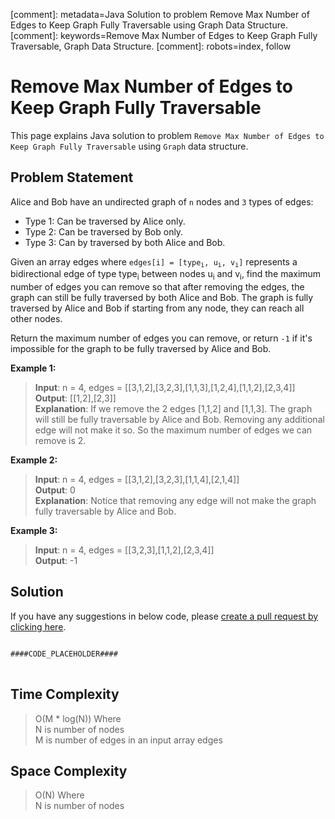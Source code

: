 [comment]: metadata=Java Solution to problem Remove Max Number of Edges to Keep Graph Fully Traversable using Graph Data Structure.
[comment]: keywords=Remove Max Number of Edges to Keep Graph Fully Traversable, Graph Data Structure.
[comment]: robots=index, follow


<h1>Remove Max Number of Edges to Keep Graph Fully Traversable</h1>
<p>
This page explains Java solution to problem <code class="inline">Remove Max Number of Edges to Keep Graph Fully Traversable</code> using <code class="inline">Graph</code> data structure.
</p>


<h2 class="heading">Problem Statement</h2>
<p>
Alice and Bob have an undirected graph of <code class="inline">n</code> nodes and <code class="inline">3</code> types of edges:
</p>

<ul>
<li>Type 1: Can be traversed by Alice only.</li>
<li>Type 2: Can be traversed by Bob only.</li>
<li>Type 3: Can by traversed by both Alice and Bob.</li>
</ul>

<p>
Given an array edges where <code class="inline">edges[i] = [type<sub>i</sub>, u<sub>i</sub>, v<sub>i</sub>]</code> represents a bidirectional edge of type type<sub>i</sub> between nodes u<sub>i</sub> and v<sub>i</sub>, find the maximum number of edges you can remove so that after removing the edges, the graph can still be fully traversed by both Alice and Bob. The graph is fully traversed by Alice and Bob if starting from any node, they can reach all other nodes.
</p>
<p>
Return the maximum number of edges you can remove, or return <code class="inline">-1</code> if it's impossible for the graph to be fully traversed by Alice and Bob.
</p>


<b>Example 1:</b>
<blockquote>
<p>
<b>Input</b>: n = 4, edges = [[3,1,2],[3,2,3],[1,1,3],[1,2,4],[1,1,2],[2,3,4]]<br/>
<b>Output</b>: [[1,2],[2,3]]<br/>
<b>Explanation</b>: If we remove the 2 edges [1,1,2] and [1,1,3]. The graph will still be fully traversable by Alice and Bob. Removing any additional edge will not make it so. So the maximum number of edges we can remove is 2.
</p>
</blockquote>

<b>Example 2:</b>
<blockquote>
<p>
<b>Input</b>: n = 4, edges = [[3,1,2],[3,2,3],[1,1,4],[2,1,4]]<br/>
<b>Output</b>: 0<br/>
<b>Explanation</b>: Notice that removing any edge will not make the graph fully traversable by Alice and Bob.
</p>
</blockquote>

<b>Example 3:</b>
<blockquote>
<p>
<b>Input</b>:  n = 4, edges = [[3,2,3],[1,1,2],[2,3,4]]<br/>
<b>Output</b>:  -1 <br/>
</p>
</blockquote>


<h2 class="heading">Solution</h2>
If you have any suggestions in below code, please <a href="####LINK_PLACEHOLDER####" target="_blank" rel="noopener noreferrer" class="absolute">create a pull request by clicking here</a>.
<pre>
<code class="language-java">
####CODE_PLACEHOLDER####
</code>
</pre>


<h2 class="heading">Time Complexity</h2>
<blockquote>
<p>
O(M * log(N)) Where <br />
N is number of nodes<br />
M is number of edges in an input array edges
</p>
</blockquote>


<h2 class="heading">Space Complexity</h2>
<blockquote>
<p>
O(N) Where <br >
N is number of nodes<br />
</p>
</blockquote>